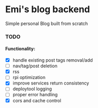 # Emi's blog backend
Simple personal Blog built from scratch
### TODO
#### Functionality:
 - [x] handle existing post tags removal/add
 - [ ] nav/tag/post deletion
 - [x] rss
 - [ ] rpi optimization
 - [x] improve services return consistency
 - [ ] deploytool logging
 - [ ] proper error handling
 - [x] cors and cache control
